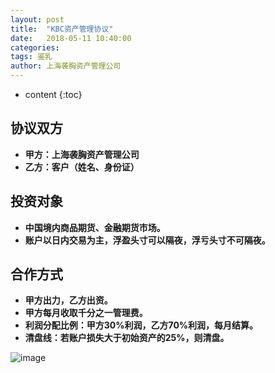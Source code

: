 ```yaml
---
layout: post
title:  "KBC资产管理协议"
date:   2018-05-11 10:40:00
categories: 
tags: 鉴乳
author: 上海袭胸资产管理公司
---
```


* content
{:toc}

## 协议双方
* **甲方：上海袭胸资产管理公司**
* **乙方：客户（姓名、身份证）**

## 投资对象
* **中国境内商品期货、金融期货市场。**
* **账户以日内交易为主，浮盈头寸可以隔夜，浮亏头寸不可隔夜。**

## 合作方式
* **甲方出力，乙方出资。**
* **甲方每月收取千分之一管理费。**
* **利润分配比例：甲方30%利润，乙方70%利润，每月结算。**
* **清盘线：若账户损失大于初始资产的25%，则清盘。**

![image](http://s15.sinaimg.cn/mw690/004k7FRyzy7O10XD2TW4c&690)
